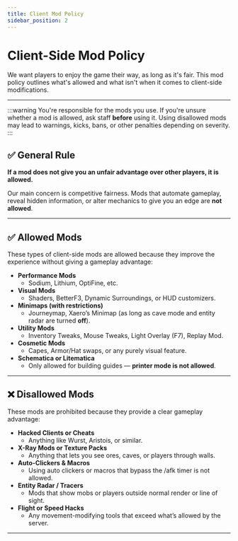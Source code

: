 ```yaml
---
title: Client Mod Policy
sidebar_position: 2
---
```


# Client-Side Mod Policy

We want players to enjoy the game their way, as long as it's fair. This mod policy outlines what's allowed and what isn't when it comes to client-side modifications.

---
:::warning
You're responsible for the mods you use. If you're unsure whether a mod is allowed, ask staff **before** using it. Using disallowed mods may lead to warnings, kicks, bans, or other penalties depending on severity.
:::


## ✅ General Rule

**If a mod does not give you an unfair advantage over other players, it is allowed.**

Our main concern is competitive fairness. Mods that automate gameplay, reveal hidden information, or alter mechanics to give you an edge are **not allowed**.

---

## ✅ Allowed Mods

These types of client-side mods are allowed because they improve the experience without giving a gameplay advantage:

- **Performance Mods**
  - Sodium, Lithium, OptiFine, etc.
- **Visual Mods**
  - Shaders, BetterF3, Dynamic Surroundings, or HUD customizers.
- **Minimaps (with restrictions)**
  - Journeymap, Xaero’s Minimap (as long as cave mode and entity radar are turned **off**).
- **Utility Mods**
  - Inventory Tweaks, Mouse Tweaks, Light Overlay (F7), Replay Mod.
- **Cosmetic Mods**
  - Capes, Armor/Hat swaps, or any purely visual feature.
- **Schematica or Litematica**
  - Only allowed for building guides — **printer mode is not allowed**.

---

## ❌ Disallowed Mods

These mods are prohibited because they provide a clear gameplay advantage:

- **Hacked Clients or Cheats**
  - Anything like Wurst, Aristois, or similar.
- **X-Ray Mods or Texture Packs**
  - Anything that lets you see ores, caves, or players through walls.
- **Auto-Clickers & Macros**
  - Using auto clickers or macros that bypass the /afk timer is not allowed. 
- **Entity Radar / Tracers**
  - Mods that show mobs or players outside normal render or line of sight.
- **Flight or Speed Hacks**
  - Any movement-modifying tools that exceed what’s allowed by the server.




---
